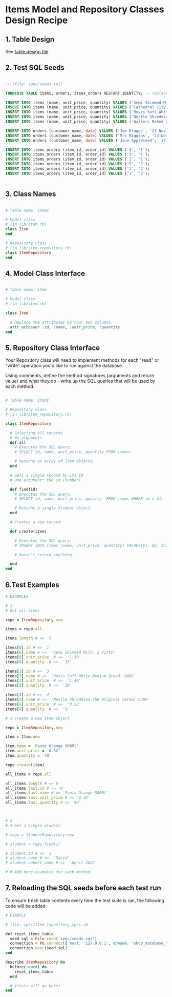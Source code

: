 # Items Model and Repository Classes Design Recipe


## 1. Table Design

See [table design file](designs_notes/shop_database_table_design.md)


## 2. Test SQL Seeds


```sql

-- (file: spec/seeds.sql)

TRUNCATE TABLE items, orders, items_orders RESTART IDENTITY; -- replace with your own table name.

INSERT INTO items (name, unit_price, quantity) VALUES ('Semi Skimmed Milk: 2 Pints', 1.30, 30);
INSERT INTO items (name, unit_price, quantity) VALUES ('Cathedral City Mature Cheddar: 550G', 5.25, 15);
INSERT INTO items (name, unit_price, quantity) VALUES ('Hovis Soft White Medium Bread: 800G', 1.40, 10);
INSERT INTO items (name, unit_price, quantity) VALUES ('Nestle Shreddies The Original Cereal 630G', 0.52, 8);
INSERT INTO items (name, unit_price, quantity) VALUES ('Walkers Baked Cheese & Onion 37.5G', 2.40, 80);

INSERT INTO orders (customer_name, date) VALUES ('Joe Bloggs', '21-Nov-2022');
INSERT INTO orders (customer_name, date) VALUES ('Mrs Miggins', '23-Nov-2022');
INSERT INTO orders (customer_name, date) VALUES ('Jane Appleseed', '17-Nov-2022');

INSERT INTO items_orders (item_id, order_id) VALUES ('4', '1');
INSERT INTO items_orders (item_id, order_id) VALUES ('3', '1');
INSERT INTO items_orders (item_id, order_id) VALUES ('2', '1');
INSERT INTO items_orders (item_id, order_id) VALUES ('5', '2');
INSERT INTO items_orders (item_id, order_id) VALUES ('1', '2');
INSERT INTO items_orders (item_id, order_id) VALUES ('1', '3');



```

## 3. Class Names

```ruby

# Table name: items

# Model class
# (in lib/item.rb)
class Item
end

# Repository class
# (in lib/item_repository.rb)
class ItemRepository
end
```

## 4. Model Class Interface 



```ruby

# Table name: item

# Model class
# (in lib/item.rb)

class Item

  # Replace the attributes by your own columns.
  attr_accessor :id, :name, :unit_price, :quantity
end

```


## 5. Repository Class Interface

Your Repository class will need to implement methods for each "read" or "write" operation you'd like to run against the database.

Using comments, define the method signatures (arguments and return value) and what they do - write up the SQL queries that will be used by each method.

```ruby

# Table name: items

# Repository class
# (in lib/item_repository.rb)

class ItemRepository

  # Selecting all records
  # No arguments
  def all
    # Executes the SQL query:
    # SELECT id, name, unit_price, quantity FROM items;

    # Returns an array of Item objects.
  end

  # Gets a single record by its ID
  # One argument: the id (number)

  def find(id)
    # Executes the SQL query:
    # SELECT id, name, unit_price, quanity  FROM items WHERE id = $1;

    # Returns a single Student object.
  end

  # Creates a new record

  def create(item)

    # Executes the SQL query:
    # INSERT INTO items (name, unit_price, quantity) VALUES($1, $2, $3);

    # Doesn't return anything

  end 
end
```

## 6.Test Examples


```ruby
# EXAMPLES

# 1
# Get all items

repo = ItemRepository.new

items = repo.all

items.length # =>  5

items[0].id # =>  1
items[0].name # =>  'Semi Skimmed Milk: 2 Pints'
items[0].unit_price  # =>  '1.30'
items[0].quantity  # =>  '15'

items[3].id # =>  3
items[3].name # =>  'Hovis Soft White Medium Bread: 800G'
items[3].unit_price  # =>  '1.40'
items[3].quantity  # =>  '10'

items[4].id # =>  4
items[4].name # =>  'Nestle Shreddies The Original Cereal 630G'
items[4].unit_price  # =>  '0.52'
items[4].quantity  # =>  '8'

# 3 Create a new item object 

repo = ItemRepository.new 

item = Item.new

item.name = 'Fanta Orange 500Ml'
item.unit_price = '0.32'
item.quantity = '40'

repo.create(item)

all_items = repo.all

all_items.length # => 6
all_items.last.id # => '6'
all_items.last.name # => 'Fanta Orange 500Ml'
all_items.last.unit_price # => '0.32'
all_items.last.quantity # => '40'



# 2
# # Get a single student

# repo = StudentRepository.new

# student = repo.find(1)

# student.id # =>  1
# student.name # =>  'David'
# student.cohort_name # =>  'April 2022'

# # Add more examples for each method
```

## 7. Reloading the SQL seeds before each test run

To ensure fresh table contents every time the test suite is ran, the following code will be added 

```ruby
# EXAMPLE

# file: spec/item_repository_spec.rb

def reset_items_table
  seed_sql = File.read('spec/seeds.sql')
  connection = PG.connect({ host: '127.0.0.1', dbname: 'shop_database_test' })
  connection.exec(seed_sql)
end

describe ItemRepository do
  before(:each) do 
    reset_items_table
  end

  # (tests will go here).
end
```